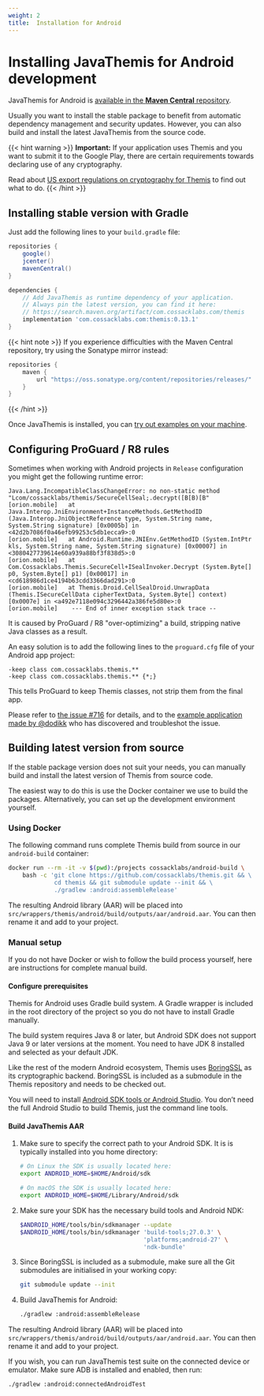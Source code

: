 ```yaml
---
weight: 2
title:  Installation for Android
---
```


# Installing JavaThemis for Android development

JavaThemis for Android is [available in the **Maven Central** repository](https://search.maven.org/artifact/com.cossacklabs.com/themis).

Usually you want to install the stable package to benefit from automatic dependency management and security updates.
However, you can also build and install the latest JavaThemis from the source code.


{{< hint warning >}}
**Important:**
If your application uses Themis and you want to submit it to the Google Play,
there are certain requirements towards declaring use of any cryptography.

Read about [US export regulations on cryptography for Themis](/themis/regulations/us-crypto-regulations/) to find out what to do.
{{< /hint >}}

## Installing stable version with Gradle

Just add the following lines to your `build.gradle` file:

```groovy
repositories {
    google()
    jcenter()
    mavenCentral()
}

dependencies {
    // Add JavaThemis as runtime dependency of your application.
    // Always pin the latest version, you can find it here:
    // https://search.maven.org/artifact/com.cossacklabs.com/themis
    implementation 'com.cossacklabs.com:themis:0.13.1'
}
```

<!--
JCenter is still required in the repository list because Android Studio
has not completed its migration yet. Track the updates on this page:
https://developer.android.com/studio/build/jcenter-migration
Once Google says it's safe to remove JCenter from the repo list, we can remove
jcenter() from the repo list in our guide here (and code examples elsewhere).
-->

{{< hint note >}}
If you experience difficulties with the Maven Central repository,
try using the Sonatype mirror instead:
```groovy
repositories {
    maven {
        url "https://oss.sonatype.org/content/repositories/releases/"
    }
}
```
{{< /hint >}}

Once JavaThemis is installed, you can [try out examples on your machine](../examples/).


## Configuring ProGuard / R8 rules

Sometimes when working with Android projects in `Release` configuration you might get the following runtime error:

```
Java.Lang.IncompatibleClassChangeError: no non-static method "Lcom/cossacklabs/themis/SecureCellSeal;.decrypt([B[B)[B"
[orion.mobile]   at Java.Interop.JniEnvironment+InstanceMethods.GetMethodID (Java.Interop.JniObjectReference type, System.String name, System.String signature) [0x0005b] in <42d2b7086f0a46efb99253c5db1ecca9>:0 
[orion.mobile]   at Android.Runtime.JNIEnv.GetMethodID (System.IntPtr kls, System.String name, System.String signature) [0x00007] in <3080427739614e60a939a88bf3f838d5>:0 
[orion.mobile]   at Com.Cossacklabs.Themis.SecureCell+ISealInvoker.Decrypt (System.Byte[] p0, System.Byte[] p1) [0x00017] in <cd618986d1ce4194b63cdd3366dad291>:0 
[orion.mobile]   at Themis.Droid.CellSealDroid.UnwrapData (Themis.ISecureCellData cipherTextData, System.Byte[] context) [0x0007e] in <a492e7118e094c3296442a386fe5d80e>:0 
[orion.mobile]    --- End of inner exception stack trace --
```

It is caused by ProGuard / R8 "over-optimizing" a build, stripping native Java classes as a result.

An easy solution is to add the following lines to the `proguard.cfg` file of your Android app project:

```
-keep class com.cossacklabs.themis.**
-keep class com.cossacklabs.themis.** {*;}
```

This tells ProGuard to keep Themis classes, not strip them from the final app.

Please refer to [the issue #716](https://github.com/cossacklabs/themis/issues/716) for details, and to the [example application made by @dodikk](https://github.com/dodikk/themis-xamarin-prototype/pull/10) who has discovered and troubleshot the issue.

## Building latest version from source

If the stable package version does not suit your needs,
you can manually build and install the latest version of Themis from source code.

The easiest way to do this is use the Docker container we use to build the packages.
Alternatively, you can set up the development environment yourself.

### Using Docker

The following command runs complete Themis build from source in our `android-build` container:

```bash
docker run --rm -it -v $(pwd):/projects cossacklabs/android-build \
    bash -c 'git clone https://github.com/cossacklabs/themis.git && \
             cd themis && git submodule update --init && \
             ./gradlew :android:assembleRelease'
```

The resulting Android library (AAR) will be placed into
`src/wrappers/themis/android/build/outputs/aar/android.aar`.
You can then rename it and add to your project.

### Manual setup

If you do not have Docker or wish to follow the build process yourself,
here are instructions for complete manual build.

#### Configure prerequisites

Themis for Android uses Gradle build system.
A Gradle wrapper is included in the root directory of the project
so you do not have to install Gradle manually.

The build system requires Java 8 or later,
but Android SDK does not support Java 9 or later versions at the moment.
You need to have JDK 8 installed and selected as your default JDK.

Like the rest of the modern Android ecosystem,
Themis uses [BoringSSL](https://boringssl.googlesource.com/boringssl/) as its cryptographic backend.
BoringSSL is included as a submodule in the Themis repository
and needs to be checked out.

You will need to install [Android SDK tools or Android Studio](https://developer.android.com/studio/index.html).
You don’t need the full Android Studio to build Themis, just the command line tools.

#### Build JavaThemis AAR

 1. Make sure to specify the correct path to your Android SDK.
    It is is typically installed into you home directory:

    ```bash
    # On Linux the SDK is usually located here:
    export ANDROID_HOME=$HOME/Android/sdk

    # On macOS the SDK is usually located here:
    export ANDROID_HOME=$HOME/Library/Android/sdk
    ```

 2. Make sure your SDK has the necessary build tools and Android NDK:

    ```bash
    $ANDROID_HOME/tools/bin/sdkmanager --update
    $ANDROID_HOME/tools/bin/sdkmanager 'build-tools;27.0.3' \
                                       'platforms;android-27' \
                                       'ndk-bundle'
    ```

 3. Since BoringSSL is included as a submodule,
    make sure all the Git submodules are initialised in your working copy:

    ```bash
    git submodule update --init
    ```

 4. Build JavaThemis for Android:

    ```bash
    ./gradlew :android:assembleRelease
    ```

   The resulting Android library (AAR) will be placed into
   `src/wrappers/themis/android/build/outputs/aar/android.aar`.
   You can then rename it and add to your project.

If you wish, you can run JavaThemis test suite on the connected device or emulator.
Make sure ADB is installed and enabled, then run:

```bash
./gradlew :android:connectedAndroidTest
```
